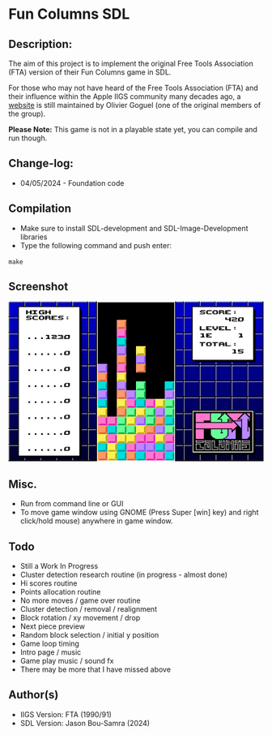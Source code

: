 # Fun Columns SDL

## Description:
The aim of this project is to implement the original Free Tools Association (FTA) version of their Fun Columns game in SDL.

For those who may not have heard of the Free Tools Association (FTA) and their influence within the Apple IIGS community many
decades ago, a [website](http://www.freetoolsassociation.com/) is still maintained by Olivier Goguel (one of the original members of the group).

<b>Please Note:</b> This game is not in a playable state yet, you can compile and run though.

## Change-log:

* 04/05/2024 - Foundation code

## Compilation
* Make sure to install SDL-development and SDL-Image-Development libraries
* Type the following command and push enter:

`make`

## Screenshot
![Fun Columns](https://raw.githubusercontent.com/bou-samra/Fun-Columns-SDL/main/img/fun-columns.png)

## Misc.
* Run from command line or GUI
* To move game window using GNOME (Press Super [win] key) and right click/hold mouse) anywhere in game window.

## Todo
* Still a Work In Progress
* Cluster detection research routine (in progress - almost done)
* Hi scores routine
* Points allocation routine
* No more moves / game over routine
* Cluster detection / removal / realignment
* Block rotation / xy movement / drop
* Next piece preview
* Random block selection / initial y position
* Game loop timing
* Intro page / music
* Game play music / sound fx
* There may be more that I have missed above

## Author(s)
* IIGS Version: FTA (1990/91)
* SDL Version: Jason Bou-Samra (2024)
